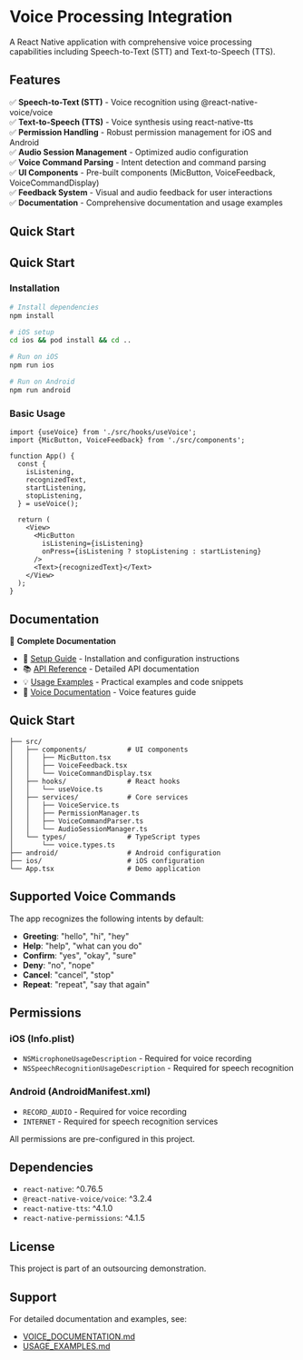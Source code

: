 # Voice Processing Integration

A React Native application with comprehensive voice processing capabilities including Speech-to-Text (STT) and Text-to-Speech (TTS).

## Features

✅ **Speech-to-Text (STT)** - Voice recognition using @react-native-voice/voice  
✅ **Text-to-Speech (TTS)** - Voice synthesis using react-native-tts  
✅ **Permission Handling** - Robust permission management for iOS and Android  
✅ **Audio Session Management** - Optimized audio configuration  
✅ **Voice Command Parsing** - Intent detection and command parsing  
✅ **UI Components** - Pre-built components (MicButton, VoiceFeedback, VoiceCommandDisplay)  
✅ **Feedback System** - Visual and audio feedback for user interactions  
✅ **Documentation** - Comprehensive documentation and usage examples  

## Quick Start

## Quick Start

### Installation

```bash
# Install dependencies
npm install

# iOS setup
cd ios && pod install && cd ..

# Run on iOS
npm run ios

# Run on Android
npm run android
```

### Basic Usage

```tsx
import {useVoice} from './src/hooks/useVoice';
import {MicButton, VoiceFeedback} from './src/components';

function App() {
  const {
    isListening,
    recognizedText,
    startListening,
    stopListening,
  } = useVoice();

  return (
    <View>
      <MicButton
        isListening={isListening}
        onPress={isListening ? stopListening : startListening}
      />
      <Text>{recognizedText}</Text>
    </View>
  );
}
```

## Documentation

📖 **Complete Documentation**
- 🚀 [Setup Guide](./SETUP_GUIDE.md) - Installation and configuration instructions
- 📚 [API Reference](./API_REFERENCE.md) - Detailed API documentation
- 💡 [Usage Examples](./USAGE_EXAMPLES.md) - Practical examples and code snippets
- 🎤 [Voice Documentation](./VOICE_DOCUMENTATION.md) - Voice features guide

## Quick Start

```
├── src/
│   ├── components/          # UI components
│   │   ├── MicButton.tsx
│   │   ├── VoiceFeedback.tsx
│   │   └── VoiceCommandDisplay.tsx
│   ├── hooks/               # React hooks
│   │   └── useVoice.ts
│   ├── services/            # Core services
│   │   ├── VoiceService.ts
│   │   ├── PermissionManager.ts
│   │   ├── VoiceCommandParser.ts
│   │   └── AudioSessionManager.ts
│   └── types/               # TypeScript types
│       └── voice.types.ts
├── android/                 # Android configuration
├── ios/                     # iOS configuration
└── App.tsx                  # Demo application
```

## Supported Voice Commands

The app recognizes the following intents by default:

- **Greeting**: "hello", "hi", "hey"
- **Help**: "help", "what can you do"
- **Confirm**: "yes", "okay", "sure"
- **Deny**: "no", "nope"
- **Cancel**: "cancel", "stop"
- **Repeat**: "repeat", "say that again"

## Permissions

### iOS (Info.plist)
- `NSMicrophoneUsageDescription` - Required for voice recording
- `NSSpeechRecognitionUsageDescription` - Required for speech recognition

### Android (AndroidManifest.xml)
- `RECORD_AUDIO` - Required for voice recording
- `INTERNET` - Required for speech recognition services

All permissions are pre-configured in this project.

## Dependencies

- `react-native`: ^0.76.5
- `@react-native-voice/voice`: ^3.2.4
- `react-native-tts`: ^4.1.0
- `react-native-permissions`: ^4.1.5

## License

This project is part of an outsourcing demonstration.

## Support

For detailed documentation and examples, see:
- [VOICE_DOCUMENTATION.md](./VOICE_DOCUMENTATION.md)
- [USAGE_EXAMPLES.md](./USAGE_EXAMPLES.md)

